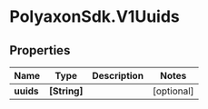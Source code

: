 # PolyaxonSdk.V1Uuids

## Properties

Name | Type | Description | Notes
------------ | ------------- | ------------- | -------------
**uuids** | **[String]** |  | [optional] 


